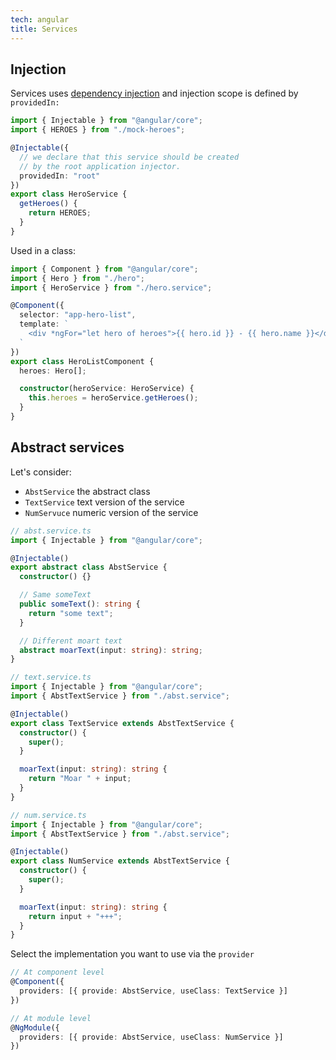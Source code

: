 ```yaml
---
tech: angular
title: Services
---
```


## Injection

Services uses [dependency injection](https://angular.io/guide/dependency-injection)
and injection scope is defined by `providedIn:`

```ts
import { Injectable } from "@angular/core";
import { HEROES } from "./mock-heroes";

@Injectable({
  // we declare that this service should be created
  // by the root application injector.
  providedIn: "root"
})
export class HeroService {
  getHeroes() {
    return HEROES;
  }
}
```

Used in a class:

```ts
import { Component } from "@angular/core";
import { Hero } from "./hero";
import { HeroService } from "./hero.service";

@Component({
  selector: "app-hero-list",
  template: `
    <div *ngFor="let hero of heroes">{{ hero.id }} - {{ hero.name }}</div>
  `
})
export class HeroListComponent {
  heroes: Hero[];

  constructor(heroService: HeroService) {
    this.heroes = heroService.getHeroes();
  }
}
```

## Abstract services

Let's consider:

- `AbstService` the abstract class
- `TextService` text version of the service
- `NumServuce` numeric version of the service

```ts
// abst.service.ts
import { Injectable } from "@angular/core";

@Injectable()
export abstract class AbstService {
  constructor() {}

  // Same someText
  public someText(): string {
    return "some text";
  }

  // Different moart text
  abstract moarText(input: string): string;
}

// text.service.ts
import { Injectable } from "@angular/core";
import { AbstTextService } from "./abst.service";

@Injectable()
export class TextService extends AbstTextService {
  constructor() {
    super();
  }

  moarText(input: string): string {
    return "Moar " + input;
  }
}

// num.service.ts
import { Injectable } from "@angular/core";
import { AbstTextService } from "./abst.service";

@Injectable()
export class NumService extends AbstTextService {
  constructor() {
    super();
  }

  moarText(input: string): string {
    return input + "+++";
  }
}
```

Select the implementation you want to use via the `provider`

```ts
// At component level
@Component({
  providers: [{ provide: AbstService, useClass: TextService }]
})

// At module level
@NgModule({
  providers: [{ provide: AbstService, useClass: NumService }]
})
```
